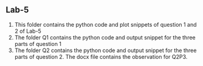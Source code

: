 ## Lab-5
1. This folder contains the python code and plot snippets of question 1 and 2 of Lab-5
2. The folder Q1 contains the python code and output snippet for the three parts of question 1
3. The folder Q2 contains the python code and output snippet for the three parts of question 2. The docx file contains the observation for Q2P3.
